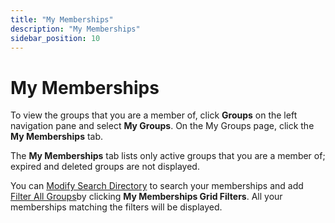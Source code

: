 ```yaml
---
title: "My Memberships"
description: "My Memberships"
sidebar_position: 10
---
```


# My Memberships

To view the groups that you are a member of, click **Groups** on the left navigation pane and select
**My Groups**. On the My Groups page, click the **My Memberships** tab.

The **My Memberships** tab lists only active groups that you are a member of; expired and deleted
groups are not displayed.

You can
[Modify Search Directory](/docs/directorymanager/11.0/portal/group/allgroups/allgroups.md#modify-search-directory)
to search your memberships and add
[Filter All Groups](/docs/directorymanager/11.0/portal/group/allgroups/allgroups.md#filter-all-groups)by
clicking **My Memberships Grid Filters**. All your memberships matching the filters will be
displayed.
